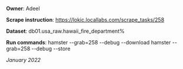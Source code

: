 **Owner**: Adeel
 
**Scrape instruction**: https://lokic.locallabs.com/scrape_tasks/258

**Dataset**: db01.usa_raw.hawaii_fire_department%

**Run commands**: hamster --grab=258 --debug --download
                  hamster --grab=258 --debug --store

_January 2022_
